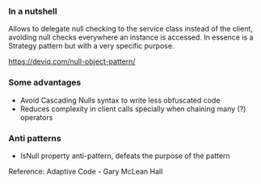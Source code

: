 ### In a nutshell
Allows to delegate null checking to the service class instead of the client, avoiding null checks everywhere an instance is accessed. In essence is a Strategy pattern but with a very specific purpose.

https://deviq.com/null-object-pattern/

### Some advantages
* Avoid Cascading Nulls syntax to write less obfuscated code
* Reduces complexity in client calls specially when chaining many (?) operators

### Anti patterns
* IsNull property anti-pattern, defeats the purpose of the pattern

Reference: Adaptive Code - Gary McLean Hall
